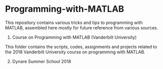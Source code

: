 # Programming-with-MATLAB

This repository contains various tricks and tips to programming with MATLAB, assembled here mostly for future reference from various sources.

1. Course on Programming with MATLAB (Vanderbilt University)

This folder contains the scripts, codes, assignments and projects related to the 2018 Vanderbilt University course on programming with MATLAB.

2. Dynare Summer School 2018
